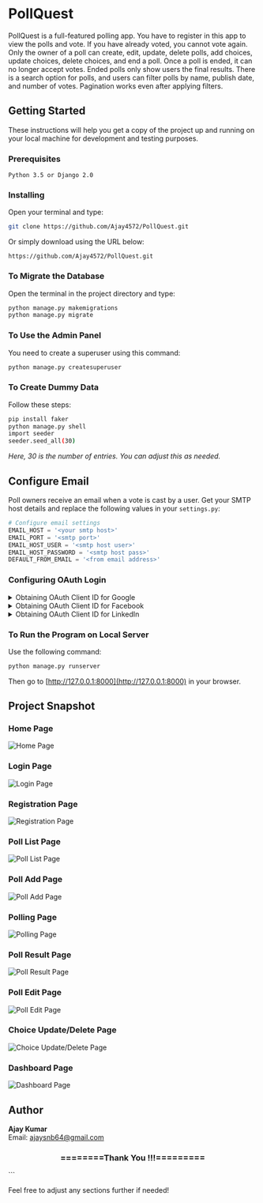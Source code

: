 
# PollQuest

PollQuest is a full-featured polling app. You have to register in this app to view the polls and vote. If you have already voted, you cannot vote again. Only the owner of a poll can create, edit, update, delete polls, add choices, update choices, delete choices, and end a poll. Once a poll is ended, it can no longer accept votes. Ended polls only show users the final results. There is a search option for polls, and users can filter polls by name, publish date, and number of votes. Pagination works even after applying filters.

## Getting Started

These instructions will help you get a copy of the project up and running on your local machine for development and testing purposes.

### Prerequisites

```text
Python 3.5 or Django 2.0 
```

### Installing

Open your terminal and type:

```bash
git clone https://github.com/Ajay4572/PollQuest.git
```

Or simply download using the URL below:

```text
https://github.com/Ajay4572/PollQuest.git
```

### To Migrate the Database

Open the terminal in the project directory and type:

```bash
python manage.py makemigrations
python manage.py migrate
```

### To Use the Admin Panel

You need to create a superuser using this command:

```bash
python manage.py createsuperuser
```

### To Create Dummy Data

Follow these steps:

```bash
pip install faker
python manage.py shell
import seeder
seeder.seed_all(30)
```

*Here, 30 is the number of entries. You can adjust this as needed.*

## Configure Email

Poll owners receive an email when a vote is cast by a user. Get your SMTP host details and replace the following values in your `settings.py`:

```python
# Configure email settings
EMAIL_HOST = '<your smtp host>'
EMAIL_PORT = '<smtp port>'
EMAIL_HOST_USER = '<smtp host user>'
EMAIL_HOST_PASSWORD = '<smtp host pass>'
DEFAULT_FROM_EMAIL = '<from email address>'
```

### Configuring OAuth Login

<details>
<summary>Obtaining OAuth Client ID for Google</summary>

1. **Go to the Google Cloud Console:**
   - Navigate to [Google Cloud Console](https://console.cloud.google.com/).
   - Sign in with your Google account.

2. **Create a new project:**
   - Click on the project dropdown menu at the top of the page.
   - Click on "New Project" and follow the prompts to create a new project.

3. **Enable the Google Identity service:**
   - Navigate to "APIs & Services" > "Dashboard."
   - Click on "Enable APIs and Services."
   - Search for "Google Identity" and enable it.

4. **Create OAuth consent screen:**
   - Navigate to "APIs & Services" > "OAuth consent screen."
   - Fill in the required fields and save.

5. **Create OAuth credentials:**
   - Navigate to "APIs & Services" > "Credentials."
   - Click on "Create Credentials" > "OAuth client ID."
   - Select "Web application" and add authorized redirect URIs: `http://127.0.0.1:8000/complete/google-oauth2/`.
   - Click "Create."

6. **Copy the client ID and client secret:**
   - Update the following variables in `settings.py`:

   ```python
   SOCIAL_AUTH_GOOGLE_OAUTH2_KEY = 'your-client-id'
   SOCIAL_AUTH_GOOGLE_OAUTH2_SECRET = 'your-client-secret'
   ```

For detailed instructions, refer to Google's documentation on [OAuth 2.0](https://developers.google.com/identity/protocols/oauth2).
</details>

<details>
<summary>Obtaining OAuth Client ID for Facebook</summary>

1. **Create a Facebook App:**
   - Go to [Facebook Developers](https://developers.facebook.com/) and log in.
   - Click on "My Apps" and then "Create App".
   - Fill in the required information.

2. **Configure Basic Settings:**
   - Go to Settings > Basic.
   - Add a platform (select Website) and enter your site URL: `http://127.0.0.1:8000/complete/facebook/`.
   - Save your changes.

3. **Get App ID and App Secret:**
   - Update the following settings in your `settings.py`:

   ```python
   SOCIAL_AUTH_FACEBOOK_OAUTH2_KEY = 'your-client-id'
   SOCIAL_AUTH_FACEBOOK_OAUTH2_SECRET = 'your-client-secret'
   ```
</details>

<details>
<summary>Obtaining OAuth Client ID for LinkedIn</summary>

1. **Create a LinkedIn App:**
   - Go to the [LinkedIn Developer Portal](https://www.linkedin.com/developers/) and sign in.
   - Click on "Create App" and fill in the required details.
   - Add the callback URL for your Django app: `http://127.0.0.1:8000/complete/linkedin/`.

2. **Configure Django Settings:**
   - Update the following settings in `settings.py`:

   ```python
   SOCIAL_AUTH_LINKEDIN_OAUTH2_KEY = 'your-client-id'
   SOCIAL_AUTH_LINKEDIN_OAUTH2_SECRET = 'your-client-secret'
   ```
</details>

### To Run the Program on Local Server

Use the following command:

```bash
python manage.py runserver
```

Then go to [http://127.0.0.1:8000](http://127.0.0.1:8000) in your browser.

## Project Snapshot

### Home Page
![Home Page](https://user-images.githubusercontent.com/19981097/51409444-0e40a600-1b8c-11e9-9ab0-27d759db8973.jpg)

### Login Page
![Login Page](https://user-images.githubusercontent.com/19981097/51409509-36c8a000-1b8c-11e9-845a-65b49262aa53.png)

### Registration Page
![Registration Page](https://user-images.githubusercontent.com/19981097/51409562-5cee4000-1b8c-11e9-82f6-1aa2df159528.png)

### Poll List Page
![Poll List Page](https://user-images.githubusercontent.com/19981097/51409728-d423d400-1b8c-11e9-8903-4c08ba64512e.png)

### Poll Add Page
![Poll Add Page](https://user-images.githubusercontent.com/19981097/51409796-fe759180-1b8c-11e9-941b-c1202956cca4.png)

### Polling Page
![Polling Page](https://user-images.githubusercontent.com/19981097/51409843-1e0cba00-1b8d-11e9-9109-cceb79a6a623.png)

### Poll Result Page
![Poll Result Page](https://user-images.githubusercontent.com/19981097/51409932-60ce9200-1b8d-11e9-9c83-c59ba498ca8b.png)

### Poll Edit Page
![Poll Edit Page](https://user-images.githubusercontent.com/19981097/51410008-92dff400-1b8d-11e9-8172-c228e4b60e28.png)

### Choice Update/Delete Page
![Choice Update/Delete Page](https://user-images.githubusercontent.com/19981097/51410442-dc7d0e80-1b8e-11e9-8f8e-18e6d7bb70fb.png)

### Dashboard Page
![Dashboard Page](https://github.com/devmahmud/Django-Poll-App/assets/17628879/46bd5f4d-b236-44c4-8636-2e171e2173e5)

## Author
**Ajay Kumar**  
Email: ajaysnb64@gmail.com

<div align="center">
    <h3>========Thank You !!!=========</h3>
</div>
```

Feel free to adjust any sections further if needed!
